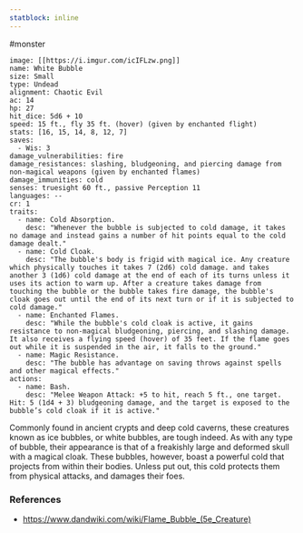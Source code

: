 ```yaml
---
statblock: inline
---
```

#monster 

```statblock
image: [[https://i.imgur.com/icIFLzw.png]]
name: White Bubble
size: Small
type: Undead
alignment: Chaotic Evil
ac: 14
hp: 27
hit_dice: 5d6 + 10
speed: 15 ft., fly 35 ft. (hover) (given by enchanted flight)
stats: [16, 15, 14, 8, 12, 7]
saves:
  - Wis: 3
damage_vulnerabilities: fire
damage_resistances: slashing, bludgeoning, and piercing damage from non-magical weapons (given by enchanted flames)
damage_immunities: cold
senses: truesight 60 ft., passive Perception 11
languages: --
cr: 1
traits:
  - name: Cold Absorption.
    desc: "Whenever the bubble is subjected to cold damage, it takes no damage and instead gains a number of hit points equal to the cold damage dealt."
  - name: Cold Cloak.
    desc: "The bubble's body is frigid with magical ice. Any creature which physically touches it takes 7 (2d6) cold damage. and takes another 3 (1d6) cold damage at the end of each of its turns unless it uses its action to warm up. After a creature takes damage from touching the bubble or the bubble takes fire damage, the bubble's cloak goes out until the end of its next turn or if it is subjected to cold damage."
  - name: Enchanted Flames.
    desc: "While the bubble's cold cloak is active, it gains resistance to non-magical bludgeoning, piercing, and slashing damage. It also receives a flying speed (hover) of 35 feet. If the flame goes out while it is suspended in the air, it falls to the ground."
  - name: Magic Resistance.
    desc: "The bubble has advantage on saving throws against spells and other magical effects."
actions:
  - name: Bash.
    desc: "Melee Weapon Attack: +5 to hit, reach 5 ft., one target. Hit: 5 (1d4 + 3) bludgeoning damage, and the target is exposed to the bubble’s cold cloak if it is active."
```

Commonly found in ancient crypts and deep cold caverns, these creatures known as ice bubbles, or white bubbles, are tough indeed. As with any type of bubble, their appearance is that of a freakishly large and deformed skull with a magical cloak. These bubbles, however, boast a powerful cold that projects from within their bodies. Unless put out, this cold protects them from physical attacks, and damages their foes.

### References

* https://www.dandwiki.com/wiki/Flame_Bubble_(5e_Creature)
